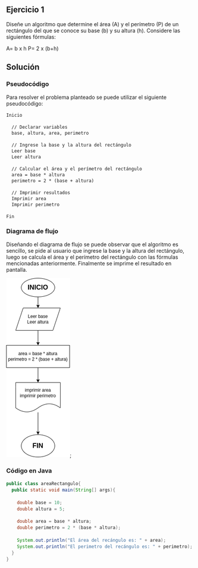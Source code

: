 ## Ejercicio 1

Diseñe un algoritmo que determine el área (A) y el perímetro (P) de un rectángulo del que se conoce su base (b) y su altura
(h). Considere las siguientes fórmulas:

A= b x h
P= 2 x (b+h)

## Solución

### Pseudocódigo

Para resolver el problema planteado se puede utilizar el siguiente pseudocódigo:

```
Inicio

  // Declarar variables
  base, altura, area, perimetro

  // Ingrese la base y la altura del rectángulo
  Leer base
  Leer altura

  // Calcular el área y el perímetro del rectángulo
  area = base * altura
  perimetro = 2 * (base + altura)

  // Imprimir resultados
  Imprimir area
  Imprimir perimetro

Fin
```

### Diagrama de flujo

Diseñando el diagrama de flujo se puede observar que el algoritmo es sencillo, se pide al usuario que ingrese la base y la altura del rectángulo, luego se calcula el área y el perímetro del rectángulo con las fórmulas mencionadas anteriormente. Finalmente se imprime el resultado en pantalla.

![diagrama de flujo](https://github.com/PierreLogs/ejercicio1-java/blob/main/Diagrama1.png);

### Código en Java

```java
public class areaRectangulo{
  public static void main(String[] args){

    double base = 10;
    double altura = 5;

    double area = base * altura;
    double perimetro = 2 * (base * altura);

    System.out.println("El área del recángulo es: " + area);
    System.out.println("El perimetro del recángulo es: " + perimetro);
  }
}
```
